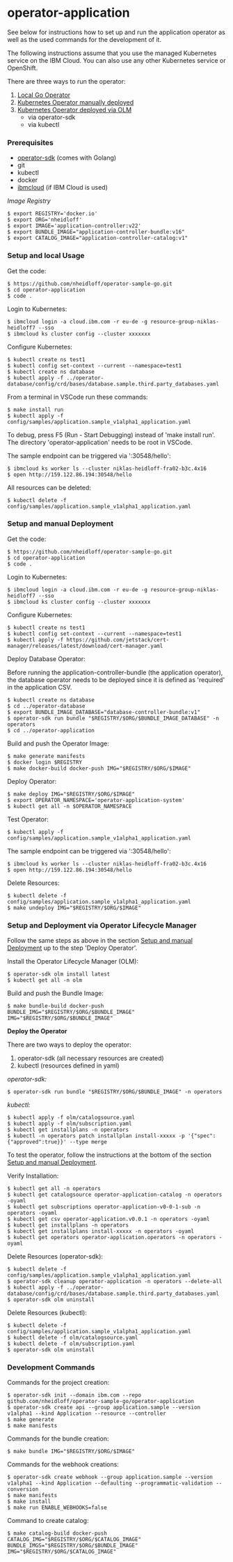 # operator-application

See below for instructions how to set up and run the application operator as well as the used commands for the development of it.

The following instructions assume that you use the managed Kubernetes service on the IBM Cloud. You can also use any other Kubernetes service or OpenShift.

There are three ways to run the operator:

1) [Local Go Operator](#setup-and-local-usage) 
2) [Kubernetes Operator manually deployed](#setup-and-manual-deployment)
3) [Kubernetes Operator deployed via OLM](#setup-and-deployment-via-operator-lifecycle-manager)
    * via operator-sdk
    * via kubectl

### Prerequisites

* [operator-sdk](https://sdk.operatorframework.io/docs/installation/) (comes with Golang)
* git
* kubectl
* docker
* [ibmcloud](https://cloud.ibm.com/docs/cli?topic=cli-install-ibmcloud-cli) (if IBM Cloud is used)

*Image Registry*

```
$ export REGISTRY='docker.io'
$ export ORG='nheidloff'
$ export IMAGE='application-controller:v22'
$ export BUNDLE_IMAGE="application-controller-bundle:v16"
$ export CATALOG_IMAGE="application-controller-catalog:v1"
```

### Setup and local Usage

Get the code:

```
$ https://github.com/nheidloff/operator-sample-go.git
$ cd operator-application
$ code .
```

Login to Kubernetes:

```
$ ibmcloud login -a cloud.ibm.com -r eu-de -g resource-group-niklas-heidloff7 --sso
$ ibmcloud ks cluster config --cluster xxxxxxx
```

Configure Kubernetes:

```
$ kubectl create ns test1
$ kubectl config set-context --current --namespace=test1
$ kubectl create ns database
$ kubectl apply -f ../operator-database/config/crd/bases/database.sample.third.party_databases.yaml
```

From a terminal in VSCode run these commands:

```
$ make install run
$ kubectl apply -f config/samples/application.sample_v1alpha1_application.yaml
```

To debug, press F5 (Run - Start Debugging) instead of 'make install run'. The directory 'operator-application' needs to be root in VSCode.

The sample endpoint can be triggered via '<your-ip>:30548/hello':

```
$ ibmcloud ks worker ls --cluster niklas-heidloff-fra02-b3c.4x16
$ open http://159.122.86.194:30548/hello
```

All resources can be deleted:

```
$ kubectl delete -f config/samples/application.sample_v1alpha1_application.yaml
```

### Setup and manual Deployment

Get the code:

```
$ https://github.com/nheidloff/operator-sample-go.git
$ cd operator-application
$ code .
```

Login to Kubernetes:

```
$ ibmcloud login -a cloud.ibm.com -r eu-de -g resource-group-niklas-heidloff7 --sso
$ ibmcloud ks cluster config --cluster xxxxxxx
```

Configure Kubernetes:

```
$ kubectl create ns test1
$ kubectl config set-context --current --namespace=test1
$ kubectl apply -f https://github.com/jetstack/cert-manager/releases/latest/download/cert-manager.yaml
```

Deploy Database Operator:

Before running the application-controller-bundle (the application operator), the database operator needs to be deployed since it is defined as 'required' in the application CSV.

```
$ kubectl create ns database
$ cd ../operator-database
$ export BUNDLE_IMAGE_DATABASE="database-controller-bundle:v1"
$ operator-sdk run bundle "$REGISTRY/$ORG/$BUNDLE_IMAGE_DATABASE" -n operators
$ cd ../operator-application
```

Build and push the Operator Image:

```
$ make generate manifests
$ docker login $REGISTRY
$ make docker-build docker-push IMG="$REGISTRY/$ORG/$IMAGE"
```

Deploy Operator:

```
$ make deploy IMG="$REGISTRY/$ORG/$IMAGE"
$ export OPERATOR_NAMESPACE='operator-application-system'
$ kubectl get all -n $OPERATOR_NAMESPACE
```

Test Operator: 

```
$ kubectl apply -f config/samples/application.sample_v1alpha1_application.yaml
```

The sample endpoint can be triggered via '<your-ip>:30548/hello':

```
$ ibmcloud ks worker ls --cluster niklas-heidloff-fra02-b3c.4x16
$ open http://159.122.86.194:30548/hello
```

Delete Resources:

```
$ kubectl delete -f config/samples/application.sample_v1alpha1_application.yaml
$ make undeploy IMG="$REGISTRY/$ORG/$IMAGE"
```

### Setup and Deployment via Operator Lifecycle Manager

Follow the same steps as above in the section [Setup and manual Deployment](#setup-and-manual-deployment) up to the step 'Deploy Operator'.

Install the Operator Lifecycle Manager (OLM):

```
$ operator-sdk olm install latest 
$ kubectl get all -n olm
```

Build and push the Bundle Image:

```
$ make bundle-build docker-push BUNDLE_IMG="$REGISTRY/$ORG/$BUNDLE_IMAGE" IMG="$REGISTRY/$ORG/$BUNDLE_IMAGE"
```

**Deploy the Operator**

There are two ways to deploy the operator:

1) operator-sdk (all necessary resources are created)
2) kubectl (resources defined in yaml)

*operator-sdk:*

```
$ operator-sdk run bundle "$REGISTRY/$ORG/$BUNDLE_IMAGE" -n operators
```

*kubectl:*

```
$ kubectl apply -f olm/catalogsource.yaml
$ kubectl apply -f olm/subscription.yaml 
$ kubectl get installplans -n operators
$ kubectl -n operators patch installplan install-xxxxx -p '{"spec":{"approved":true}}' --type merge
```

To test the operator, follow the instructions at the bottom of the section [Setup and manual Deployment](#setup-and-manual-deployment).

Verify Installation:

```
$ kubectl get all -n operators
$ kubectl get catalogsource operator-application-catalog -n operators -oyaml
$ kubectl get subscriptions operator-application-v0-0-1-sub -n operators -oyaml
$ kubectl get csv operator-application.v0.0.1 -n operators -oyaml
$ kubectl get installplans -n operators
$ kubectl get installplans install-xxxxx -n operators -oyaml
$ kubectl get operators operator-application.operators -n operators -oyaml
```

Delete Resources (operator-sdk):

```
$ kubectl delete -f config/samples/application.sample_v1alpha1_application.yaml
$ operator-sdk cleanup operator-application -n operators --delete-all
$ kubectl apply -f ../operator-database/config/crd/bases/database.sample.third.party_databases.yaml
$ operator-sdk olm uninstall
```

Delete Resources (kubectl):

```
$ kubectl delete -f config/samples/application.sample_v1alpha1_application.yaml
$ kubectl delete -f olm/catalogsource.yaml
$ kubectl delete -f olm/subscription.yaml
$ operator-sdk olm uninstall
```

### Development Commands

Commands for the project creation:

```
$ operator-sdk init --domain ibm.com --repo github.com/nheidloff/operator-sample-go/operator-application
$ operator-sdk create api --group application.sample --version v1alpha1 --kind Application --resource --controller
$ make generate
$ make manifests
```

Commands for the bundle creation:

```
$ make bundle IMG="$REGISTRY/$ORG/$IMAGE"
```

Commands for the webhook creations:

```
$ operator-sdk create webhook --group application.sample --version v1alpha1 --kind Application --defaulting --programmatic-validation --conversion
$ make manifests
$ make install
$ make run ENABLE_WEBHOOKS=false
```

Command to create catalog:

```
$ make catalog-build docker-push CATALOG_IMG="$REGISTRY/$ORG/$CATALOG_IMAGE" BUNDLE_IMGS="$REGISTRY/$ORG/$BUNDLE_IMAGE" IMG="$REGISTRY/$ORG/$CATALOG_IMAGE"
```